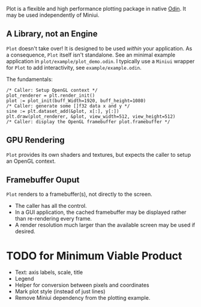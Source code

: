 Plot is a flexible and high performance plotting package in native [Odin](https://github.com/odin-lang/Odin). It may be used independently of Miniui.

## A Library, not an Engine
`Plot` doesn't take over! It is designed to be used *within* your application.
As a consequence, `Plot` itself isn't standalone.
See an minimal example application in `plot/example/plot_demo.odin`.
I typically use a `Miniui` wrapper for `Plot` to add interactivity, see `example/example.odin`.

The fundamentals: 
```odin
/* Caller: Setup OpenGL context */
plot_renderer = plt.render_init()
plot := plot_init(buff_Width=1920, buff_height=1080)
/* Caller: generate some []f32 data x and y */
sine := plt.dataset_add(&plot, x[:], y[:])
plt.draw(plot_renderer, &plot, view_width=512, view_height=512)
/* Caller: display the OpenGL framebuffer plot.framebuffer */
```

## GPU Rendering
`Plot` provides its own shaders and textures, but expects the caller to setup an OpenGL context.

## Framebuffer Ouput
`Plot` renders to a framebuffer(s), not directly to the screen.
- The caller has all the control. 
- In a GUI application, the cached framebuffer may be displayed rather than re-rendering every frame.
- A render resolution much larger than the available screen may be used if desired.


# TODO for Minimum Viable Product
- Text: axis labels, scale, title
- Legend
- Helper for conversion between pixels and coordinates
- Mark plot style (instead of just lines)
- Remove Miniui dependency from the plotting example.

